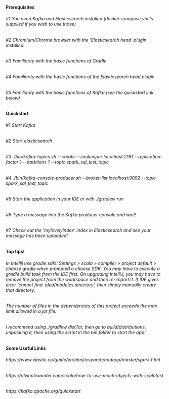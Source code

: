 <h4>Prerequisites
<h6>#1 You need Kafka and Elasticsearch installed (docker-compose.yml's supplied if you wish to use those)
<h6>#2 Chromium/Chrome browser with the 'Elasticsearch head' plugin installed. 
<h6>#3 Familiarity with the basic functions of Gradle
<h6>#4 Familiarity with the basic functions of the Elasticsearch head plugin
<h6>#5 Familiarity with the basic functions of Kafka (see the quickstart link below)

<h4>Quickstart

<h6>#1 Start Kafka
<h6>#2 Start elasticsearch
<h6>#3 ./bin/kafka-topics.sh --create --zookeeper localhost:2181 --replication-factor 1 --partitions 1 --topic spark_sql_test_topic
<h6>#4 ./bin/kafka-console-producer.sh --broker-list localhost:9092 --topic spark_sql_test_topic
<h6>#5 Start the application in your IDE or with ./gradlew run
<h6>#6 Type a message into the Kafka producer console and wait!
<h6>#7 Check out the 'mylovelyindex' index in Elasticsearch and see your message has been uploaded!

<h4>Top tips!<p>
<h6>In Intellij use gradle sdk!! Settings > scala > compiler > project default > choose gradle when prompted o choose SDK. 
You may have to execute a gradle build task from the IDE first.
On upgrading IntelliJ, you may have to remove the project from the workspace and then re-import it. 
If IDE gives error 'cannot find .idea/modules directory', then simply manually create that directory.
<h6>The number of files in the dependencies of this project exceeds the max limit allowed in a jar file.
<h6>I recommend using ./gradlew distTar, then go to build/distributions, unpacking it, then using the script in the bin folder to start the app!

<h4>Some Useful Links
<h6>https://www.elastic.co/guide/en/elasticsearch/hadoop/master/spark.html
<h6>https://alvinalexander.com/scala/how-to-use-mock-objects-with-scalatest
<h6>https://kafka.apache.org/quickstart
<h6>